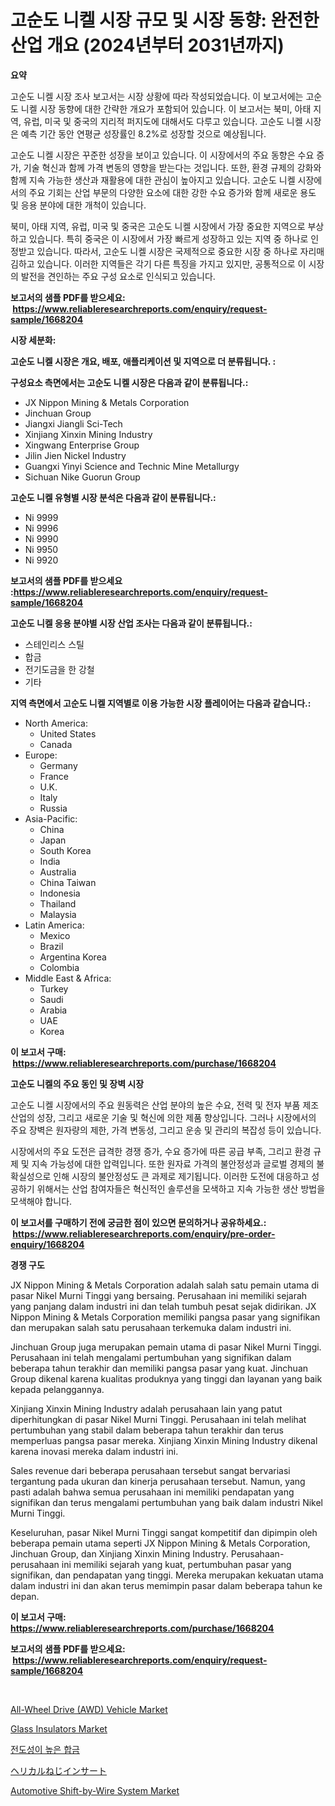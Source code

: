 <p><h1>고순도 니켈 시장 규모 및 시장 동향: 완전한 산업 개요 (2024년부터 2031년까지)</h1></p><p><strong>요약</strong></p>
<p><p>고순도 니켈 시장 조사 보고서는 시장 상황에 따라 작성되었습니다. 이 보고서에는 고순도 니켈 시장 동향에 대한 간략한 개요가 포함되어 있습니다. 이 보고서는 북미, 아태 지역, 유럽, 미국 및 중국의 지리적 퍼지도에 대해서도 다루고 있습니다. 고순도 니켈 시장은 예측 기간 동안 연평균 성장률인 8.2%로 성장할 것으로 예상됩니다.</p><p>고순도 니켈 시장은 꾸준한 성장을 보이고 있습니다. 이 시장에서의 주요 동향은 수요 증가, 기술 혁신과 함께 가격 변동의 영향을 받는다는 것입니다. 또한, 환경 규제의 강화와 함께 지속 가능한 생산과 재활용에 대한 관심이 높아지고 있습니다. 고순도 니켈 시장에서의 주요 기회는 산업 부문의 다양한 요소에 대한 강한 수요 증가와 함께 새로운 용도 및 응용 분야에 대한 개척이 있습니다.</p><p>북미, 아태 지역, 유럽, 미국 및 중국은 고순도 니켈 시장에서 가장 중요한 지역으로 부상하고 있습니다. 특히 중국은 이 시장에서 가장 빠르게 성장하고 있는 지역 중 하나로 인정받고 있습니다. 따라서, 고순도 니켈 시장은 국제적으로 중요한 시장 중 하나로 자리매김하고 있습니다. 이러한 지역들은 각기 다른 특징을 가지고 있지만, 공통적으로 이 시장의 발전을 견인하는 주요 구성 요소로 인식되고 있습니다.</p></p>
<p><strong>보고서의 샘플 PDF를 받으세요: &nbsp;<a href="https://www.reliableresearchreports.com/enquiry/request-sample/1668204">https://www.reliableresearchreports.com/enquiry/request-sample/1668204</a></strong></p>
<p><strong>시장 세분화:</strong></p>
<p><strong> 고순도 니켈 시장은 개요, 배포, 애플리케이션 및 지역으로 더 분류됩니다. :</strong></p>
<p><strong>구성요소 측면에서는 고순도 니켈 시장은 다음과 같이 분류됩니다.:</strong></p>
<p><ul><li>JX Nippon Mining & Metals Corporation</li><li>Jinchuan Group</li><li>Jiangxi Jiangli Sci-Tech</li><li>Xinjiang Xinxin Mining Industry</li><li>Xingwang Enterprise Group</li><li>Jilin Jien Nickel Industry</li><li>Guangxi Yinyi Science and Technic Mine Metallurgy</li><li>Sichuan Nike Guorun Group</li></ul></p>
<p><strong> 고순도 니켈 유형별 시장 분석은 다음과 같이 분류됩니다.:</strong></p>
<p><ul><li>Ni 9999</li><li>Ni 9996</li><li>Ni 9990</li><li>Ni 9950</li><li>Ni 9920</li></ul></p>
<p><strong>보고서의 샘플 PDF를 받으세요 :<a href="https://www.reliableresearchreports.com/enquiry/request-sample/1668204">https://www.reliableresearchreports.com/enquiry/request-sample/1668204</a></strong></p>
<p><strong> 고순도 니켈 응용 분야별 시장 산업 조사는 다음과 같이 분류됩니다.:</strong></p>
<p><ul><li>스테인리스 스틸</li><li>합금</li><li>전기도금을 한 강철</li><li>기타</li></ul></p>
<p><strong>지역 측면에서 고순도 니켈 지역별로 이용 가능한 시장 플레이어는 다음과 같습니다.:</strong></p>
<p><ul>
    <li>
        North America:
        <ul>
            <li>United States</li>
            <li>Canada</li>
        </ul>
    </li>
    <li>
        Europe:
        <ul>
            <li>Germany</li>
            <li>France</li>
            <li>U.K.</li>
            <li>Italy</li>
            <li>Russia</li>
        </ul>
    </li>
    <li>
        Asia-Pacific:
        <ul>
            <li>China</li>
            <li>Japan</li>
            <li>South Korea</li>
            <li>India</li>
            <li>Australia</li>
            <li>China Taiwan</li>
            <li>Indonesia</li>
            <li>Thailand</li>
            <li>Malaysia</li>
        </ul>
    </li>
    <li>
        Latin America:
        <ul>
            <li>Mexico</li>
            <li>Brazil</li>
            <li>Argentina Korea</li>
            <li>Colombia</li>
        </ul>
    </li>
    <li>
        Middle East & Africa:
        <ul>
            <li>Turkey</li>
            <li>Saudi</li>
            <li>Arabia</li>
            <li>UAE</li>
            <li>Korea</li>
        </ul>
    </li>
    </ul></p>
<p><strong>이 보고서 구매: &nbsp;<a href="https://www.reliableresearchreports.com/purchase/1668204">https://www.reliableresearchreports.com/purchase/1668204</a></strong></p>
<p><strong>고순도 니켈의 주요 동인 및 장벽 시장</strong></p>
<p><p>고순도 니켈 시장에서의 주요 원동력은 산업 분야의 높은 수요, 전력 및 전자 부품 제조 산업의 성장, 그리고 새로운 기술 및 혁신에 의한 제품 향상입니다. 그러나 시장에서의 주요 장벽은 원자량의 제한, 가격 변동성, 그리고 운송 및 관리의 복잡성 등이 있습니다.</p><p>시장에서의 주요 도전은 급격한 경쟁 증가, 수요 증가에 따른 공급 부족, 그리고 환경 규제 및 지속 가능성에 대한 압력입니다. 또한 원자료 가격의 불안정성과 글로벌 경제의 불확실성으로 인해 시장의 불안정성도 큰 과제로 제기됩니다. 이러한 도전에 대응하고 성공하기 위해서는 산업 참여자들은 혁신적인 솔루션을 모색하고 지속 가능한 생산 방법을 모색해야 합니다.</p></p>
<p><strong>이 보고서를 구매하기 전에 궁금한 점이 있으면 문의하거나 공유하세요.: &nbsp;<a href="https://www.reliableresearchreports.com/enquiry/pre-order-enquiry/1668204">https://www.reliableresearchreports.com/enquiry/pre-order-enquiry/1668204</a></strong></p>
<p><strong>경쟁 구도</strong></p>
<p><p>JX Nippon Mining & Metals Corporation adalah salah satu pemain utama di pasar Nikel Murni Tinggi yang bersaing. Perusahaan ini memiliki sejarah yang panjang dalam industri ini dan telah tumbuh pesat sejak didirikan. JX Nippon Mining & Metals Corporation memiliki pangsa pasar yang signifikan dan merupakan salah satu perusahaan terkemuka dalam industri ini.</p><p>Jinchuan Group juga merupakan pemain utama di pasar Nikel Murni Tinggi. Perusahaan ini telah mengalami pertumbuhan yang signifikan dalam beberapa tahun terakhir dan memiliki pangsa pasar yang kuat. Jinchuan Group dikenal karena kualitas produknya yang tinggi dan layanan yang baik kepada pelanggannya.</p><p>Xinjiang Xinxin Mining Industry adalah perusahaan lain yang patut diperhitungkan di pasar Nikel Murni Tinggi. Perusahaan ini telah melihat pertumbuhan yang stabil dalam beberapa tahun terakhir dan terus memperluas pangsa pasar mereka. Xinjiang Xinxin Mining Industry dikenal karena inovasi mereka dalam industri ini.</p><p>Sales revenue dari beberapa perusahaan tersebut sangat bervariasi tergantung pada ukuran dan kinerja perusahaan tersebut. Namun, yang pasti adalah bahwa semua perusahaan ini memiliki pendapatan yang signifikan dan terus mengalami pertumbuhan yang baik dalam industri Nikel Murni Tinggi.</p><p>Keseluruhan, pasar Nikel Murni Tinggi sangat kompetitif dan dipimpin oleh beberapa pemain utama seperti JX Nippon Mining & Metals Corporation, Jinchuan Group, dan Xinjiang Xinxin Mining Industry. Perusahaan-perusahaan ini memiliki sejarah yang kuat, pertumbuhan pasar yang signifikan, dan pendapatan yang tinggi. Mereka merupakan kekuatan utama dalam industri ini dan akan terus memimpin pasar dalam beberapa tahun ke depan.</p></p>
<p><strong>이 보고서 구매: &nbsp; <a href="https://www.reliableresearchreports.com/purchase/1668204">https://www.reliableresearchreports.com/purchase/1668204</a></strong></p>
<p><strong>보고서의 샘플 PDF를 받으세요: &nbsp;<a href="https://www.reliableresearchreports.com/enquiry/request-sample/1668204">https://www.reliableresearchreports.com/enquiry/request-sample/1668204</a></strong><strong></strong></p>
<p>&nbsp;</p>
<p><p><a href="https://issuu.com/reportprime-2/docs/all-wheel-drive-awd-vehicle-market-size-2030.pptx">All-Wheel Drive (AWD) Vehicle Market</a></p><p><a href="https://github.com/jj19131/Market-Research-Report-List-2/blob/main/glass-insulators-market.md">Glass Insulators Market</a></p><p><a href="https://github.com/vseigx30c9a1j/Market-Research-Report-List-1/blob/main/628217415302.md">전도성이 높은 합금</a></p><p><a href="https://github.com/EthanMorar2011/Market-Research-Report-List-1/blob/main/874066316399.md">ヘリカルねじインサート</a></p><p><a href="https://issuu.com/reportprime-2/docs/automotive-shift-by-wire-system-market-size-2030.p">Automotive Shift-by-Wire System Market</a></p></p>